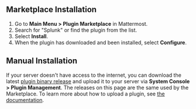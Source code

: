 ## Marketplace Installation

1. Go to **Main Menu > Plugin Marketplace** in Mattermost.
2. Search for "Splunk" or find the plugin from the list.
3. Select **Install**.
4. When the plugin has downloaded and been installed, select **Configure**.

## Manual Installation

If your server doesn't have access to the internet, you can download the latest [plugin binary release](https://github.com/mattermost/mattermost-plugin-splunk/releases) and upload it to your server via **System Console > Plugin Management**. The releases on this page are the same used by the Marketplace. To learn more about how to upload a plugin, see [the documentation](https://docs.mattermost.com/administration/plugins.html#plugin-uploads).
